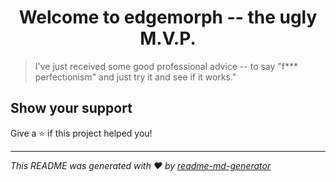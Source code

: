 <h1 align="center">Welcome to edgemorph -- the ugly M.V.P. </h1>
<p>
</p>

> I've just received some good professional advice -- to say &#34;f*** perfectionism&#34; and just try it and see if it works.&#34;

## Show your support

Give a ⭐️ if this project helped you!

***
_This README was generated with ❤️ by [readme-md-generator](https://github.com/kefranabg/readme-md-generator)_
